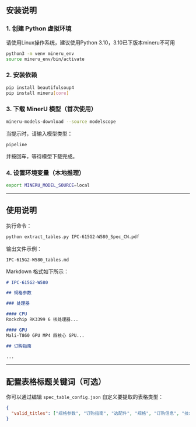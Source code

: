 ## 安装说明

### 1. 创建 Python 虚拟环境

请使用Linux操作系统，建议使用Python 3.10，3.10已下版本mineru不可用

```bash
python3 -m venv mineru_env
source mineru_env/bin/activate
```

### 2. 安装依赖

```bash
pip install beautifulsoup4
pip install mineru[core]
```

### 3. 下载 MinerU 模型（首次使用）

```bash
mineru-models-download --source modelscope
```

当提示时，请输入模型类型：

```text
pipeline
```

并按回车，等待模型下载完成。

### 4. 设置环境变量（本地推理）

```bash
export MINERU_MODEL_SOURCE=local
```

---

## 使用说明

执行命令：

```bash
python extract_tables.py IPC-615G2-W580_Spec_CN.pdf
```

输出文件示例：

```
IPC-615G2-W580_tables.md
```

Markdown 格式如下所示：

```markdown
# IPC-615G2-W580

## 规格参数

### 处理器

#### CPU
Rockchip RK3399 6 核处理器...

#### GPU
Mali-T860 GPU MP4 四核心 GPU...

## 订购指南

...
```

---

## 配置表格标题关键词（可选）

你可以通过编辑 `spec_table_config.json` 自定义要提取的表格类型：

```json
{
  "valid_titles": ["规格参数", "订购指南", "选配件", "规格", "订购信息", "技术参数"]
}
```

